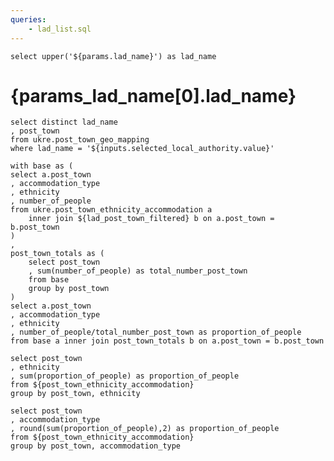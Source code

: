 ```yaml
---
queries:
    - lad_list.sql
---
```



```params_lad_name
select upper('${params.lad_name}') as lad_name
```

# {params_lad_name[0].lad_name}

<Dropdown
    data={lad_list}
    name=selected_local_authority
    value=lad_name
    title="Select a Local Authority"
    defaultValue={params.lad_name}
/>

```lad_post_town_filtered
select distinct lad_name
, post_town
from ukre.post_town_geo_mapping
where lad_name = '${inputs.selected_local_authority.value}'
```

```post_town_ethnicity_accommodation
with base as (
select a.post_town
, accommodation_type
, ethnicity
, number_of_people
from ukre.post_town_ethnicity_accommodation a
    inner join ${lad_post_town_filtered} b on a.post_town = b.post_town
)
,
post_town_totals as (
    select post_town
    , sum(number_of_people) as total_number_post_town
    from base
    group by post_town
)
select a.post_town
, accommodation_type
, ethnicity
, number_of_people/total_number_post_town as proportion_of_people
from base a inner join post_town_totals b on a.post_town = b.post_town
```

```post_town_ethnicity
select post_town
, ethnicity
, sum(proportion_of_people) as proportion_of_people
from ${post_town_ethnicity_accommodation}
group by post_town, ethnicity
```

```post_town_accommodation_type
select post_town
, accommodation_type
, round(sum(proportion_of_people),2) as proportion_of_people
from ${post_town_ethnicity_accommodation}
group by post_town, accommodation_type
```

<Grid cols=2>
<AreaMap
  data={lad_post_town_filtered}
  areaCol="post_town"
  geoJsonUrl="https://public-geoms.s3-eu-west-1.amazonaws.com/post_town_simple.geojson"
  geoId="post_town"
  value="post_town"
  tooltip={[
    {id: 'lad_name', showColumnName: false},
    {id: 'post_town', showColumnName: false}
    ]}
  startingZoom=8
  opacity=0.5
/>

</Grid>

<Grid cols=2>
<Heatmap
data={post_town_ethnicity}
y=post_town
x=ethnicity
value=proportion_of_people
valueFmt=pct
xLabelRotation=-45
/>

<Heatmap
data={post_town_accommodation_type}
y=post_town
x=accommodation_type
value=proportion_of_people
valueFmt=pct
xLabelRotation=-45
/>
</Grid>